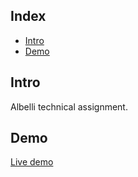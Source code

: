 ## Index

- [Intro](#intro)
- [Demo](#demo)

## Intro

Albelli technical assignment.

## Demo

[Live demo](http://albelli.iding.ir)
